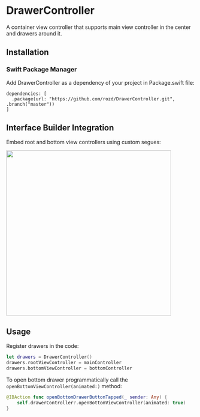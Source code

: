 # DrawerController

A container view controller that supports main view controller in the center and drawers around it.

## Installation

### Swift Package Manager
Add DrawerController as a dependency of your project in Package.swift file:

```
dependencies: [
  .package(url: "https://github.com/rozd/DrawerController.git", .branch("master"))
]
```

## Interface Builder Integration

Embed root and bottom view controllers using custom segues:

<img src="https://user-images.githubusercontent.com/158493/77850070-badad680-71d8-11ea-93d0-d695e9aa7901.png" width="440" />

## Usage

Register drawers in the code:

```swift
let drawers = DrawerController()
drawers.rootViewController = mainController
drawers.bottomViewController = bottomController
```

To open bottom drawer programmatically call the `openBottomViewController(animated:)` method:

```swift
@IBAction func openBottomDrawerButtonTapped(_ sender: Any) {
    self.drawerController?.openBottomViewController(animated: true)
}
```

